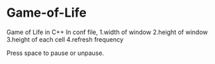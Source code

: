 # Game-of-Life

Game of Life in C++
In conf file,
1.width of window
2.height of window
3.height of each cell
4.refresh frequency

Press space to pause or unpause.
